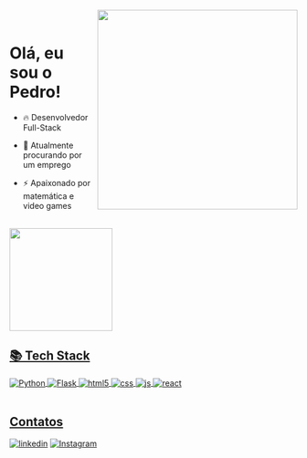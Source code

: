  <img align="right" width="350px" style="margin-top:-20px" src="https://github.com/peddroccas/peddroccas/assets/78878140/37c202bb-358a-427b-8502-e61eb1685980">
 <h1 align="left"> Olá, eu sou o Pedro!</h1> 

- 🔥 Desenvolvedor Full-Stack

- 🔭 Atualmente procurando por um emprego

- ⚡ Apaixonado por matemática e video games 

<br>

<div>
<a href="https://github.com/peddroccas">
<img loading="lazy" height="180em" src="https://github-readme-stats.vercel.app/api?username=peddroccas&show_icons=true&theme=dracula&include_all_commits=true&count_private=true"/>
</div>
  
 ## 📚 Tech Stack

<div style="display: inline_block">
  <img align="center" alt="Python" src="https://img.shields.io/badge/python-3670A0?style=for-the-badge&logo=python&logoColor=ffdd54" />
  <img align="center" alt="Flask" src="https://img.shields.io/badge/flask-%23000.svg?style=for-the-badge&logo=flask&logoColor=white"/> 
  <img align="center" alt="html5" src="https://img.shields.io/badge/HTML5-E34F26?style=for-the-badge&logo=html5&logoColor=white" />
  <img align="center" alt="css" src="https://img.shields.io/badge/CSS3-1572B6?style=for-the-badge&logo=css3&logoColor=white" />
  <img align="center" alt="js" src="https://img.shields.io/badge/JavaScript-F7DF1E?style=for-the-badge&logo=javascript&logoColor=black" />
  <img align="center" alt="react" src="https://img.shields.io/badge/React-20232A?style=for-the-badge&logo=react&logoColor=61DAFB" />

  
</div><br/>




## Contatos
[![linkedin](https://img.shields.io/badge/linkedin-0A66C2?style=for-the-badge&logo=linkedin&logoColor=white)](https://www.linkedin.com/in/peddroccas)
[![Instagram](https://img.shields.io/badge/Instagram-E4405F?style=for-the-badge&logo=instagram&logoColor=white)](https://www.instagram.com/pedroabernardes/)







